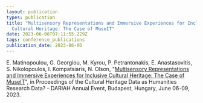 ```yaml
---
layout: publication
types: publication
title: "Multisensory Representations and Immersive Experiences for Inclusive
  Cultural Heritage: The Case of MuseIT"
date: 2023-06-06T07:11:55.229Z
tags: conference_publications
publication_date: 2023-06-06
---
```

E. Matinopoulou, G. Georgiou, M. Kyrou, P. Petrantonakis, E. Anastasovitis, S. Nikolopoulos, I. Kompatsiaris, N. Olson, "[Multisensory Representations and Immersive Experiences for Inclusive Cultural Heritage: The Case of MuseIT](https://doi.org/10.5281/zenodo.8046372)", in Proceedings of the Cultural Heritage Data as Humanities Research Data? - DARIAH Annual Event, Budapest, Hungary, June 06-09, 2023.